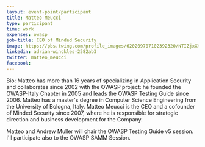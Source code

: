 ```yaml
---
layout: event-point/participant
title: Matteo Meucci
type: participant
time: work
expenses: owasp
job-title: CEO of Minded Security
image: https://pbs.twimg.com/profile_images/620209707102392320/NTIZjxXt.jpg
linkedin: adrian-winckles-2582ab3
twitter: matteo_meucci
facebook:
---
```


Bio: Matteo has more than 16 years of specializing in Application Security and collaborates since 2002 with the OWASP project:
he founded the OWASP-Italy Chapter in 2005 and leads the OWASP Testing Guide since 2006. 
Matteo has a master's degree in Computer Science Engineering from the University of Bologna, Italy.
Matteo Meucci is the CEO and a cofounder of Minded Security since 2007, where he is responsible for strategic direction
and business development for the Company. 

Matteo and Andrew Muller will chair the OWASP Testing Guide v5 session.
I'll participate also to the OWASP SAMM Session.
